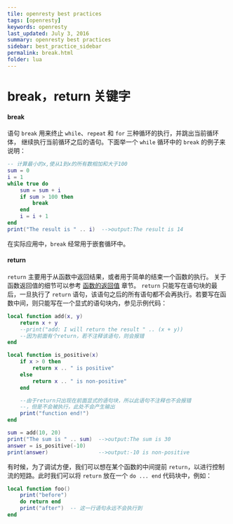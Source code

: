 ```yaml
---
tile: openresty best practices
tags: [openresty]
keywords: openresty
last_updated: July 3, 2016
summary: openresty best practices
sidebar: best_practice_sidebar
permalink: break.html
folder: lua
---
```

# break，return 关键字

#### break
语句 `break` 用来终止 `while`、`repeat` 和 `for` 三种循环的执行，并跳出当前循环体，
继续执行当前循环之后的语句。下面举一个 `while` 循环中的 `break` 的例子来说明：


```lua
-- 计算最小的x,使从1到x的所有数相加和大于100
sum = 0
i = 1
while true do
    sum = sum + i
    if sum > 100 then
        break
    end
    i = i + 1
end
print("The result is " .. i)  -->output:The result is 14
```

在实际应用中，`break` 经常用于嵌套循环中。

#### return

`return` 主要用于从函数中返回结果，或者用于简单的结束一个函数的执行。
关于函数返回值的细节可以参考 [函数的返回值](lua/function_result.md) 章节。 `return` 只能写在语句块的最后，一旦执行了 `return` 语句，该语句之后的所有语句都不会再执行。若要写在函数中间，则只能写在一个显式的语句块内，参见示例代码：


```lua
local function add(x, y)
    return x + y
    --print("add: I will return the result " .. (x + y))
    --因为前面有个return，若不注释该语句，则会报错
end

local function is_positive(x)
    if x > 0 then
        return x .. " is positive"
    else
        return x .. " is non-positive"
    end

    --由于return只出现在前面显式的语句块，所以此语句不注释也不会报错
    --，但是不会被执行，此处不会产生输出
    print("function end!")
end

sum = add(10, 20)
print("The sum is " .. sum)  -->output:The sum is 30
answer = is_positive(-10)
print(answer)                -->output:-10 is non-positive
```

有时候，为了调试方便，我们可以想在某个函数的中间提前 `return`，以进行控制流的短路。此时我们可以将 `return` 放在一个 `do ... end` 代码块中，例如：

```lua
local function foo()
    print("before")
	do return end
	print("after")  -- 这一行语句永远不会执行到
end
```